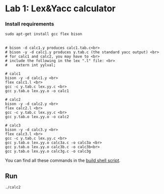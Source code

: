# Lab 1: Lex&Yacc calculator
### Install requirements
<code>sudo apt-get install gcc flex bison</code>
<br><br>
```
# bison -d calc1.y produces calc1.tab.c<br>
# bison -y -d calc1.y produces y.tab.c (the standard yacc output) <br>
# for calc1 and calc2, you may have to <br>
# include the following in the lex ".l" file: <br>
#    extern int yylval;

# calc1
bison -y -d calc1.y <br>
flex calc1.l <br>
gcc -c y.tab.c lex.yy.c <br>
gcc y.tab.o lex.yy.o -o calc1

# calc2
bison -y -d calc2.y <br>
flex calc2.l <br>
gcc -c y.tab.c lex.yy.c <br>
gcc y.tab.o lex.yy.o -o calc2

# calc3
bison -y -d calc3.y <br>
flex calc3.l <br>
gcc -c y.tab.c lex.yy.c <br>
gcc y.tab.o lex.yy.o calc3a.c -o calc3a <br>
gcc y.tab.o lex.yy.o calc3b.c -o calc3b<br>
gcc y.tab.o lex.yy.o calc3g.c -o calc3g
```
You can find all these commands in the [build shell script](build).
## Run
<code>./calc2</code>
